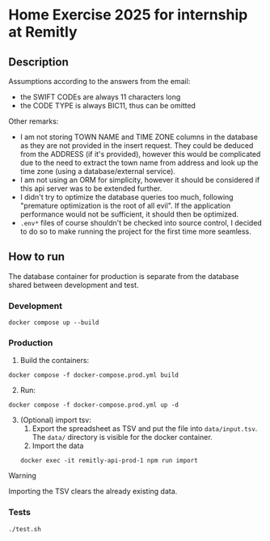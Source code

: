 # Home Exercise 2025 for internship at Remitly

## Description

Assumptions according to the answers from the email:
* the SWIFT CODEs are always 11 characters long
* the CODE TYPE is always BIC11, thus can be omitted

Other remarks:
* I am not storing TOWN NAME and TIME ZONE columns in the database as they are not provided in the insert request. They could be deduced from the ADDRESS (if it's provided), however this would be complicated due to the need to extract the town name from address and look up the time zone (using a database/external service). 
* I am not using an ORM for simplicity, however it should be considered if this api server was to be extended further.
* I didn't try to optimize the database queries too much, following "premature optimization is the root of all evil". If the application performance would not be sufficient, it should then be optimized.
* `.env*` files of course shouldn't be checked into source control, I decided to do so to make running the project for the first time more seamless.

## How to run

The database container for production is separate from the database shared between development and test.

### Development

```
docker compose up --build
```

### Production

1. Build the containers:
```
docker compose -f docker-compose.prod.yml build
```

2. Run:
```
docker compose -f docker-compose.prod.yml up -d
```

3. (Optional) import tsv:
    1. Export the spreadsheet as TSV and put the file into `data/input.tsv`. The `data/` directory is visible for the docker container.
    2. Import the data
   ```
   docker exec -it remitly-api-prod-1 npm run import
   ```
> [!WARNING]
> Importing the TSV clears the already existing data.

### Tests

```
./test.sh
```
